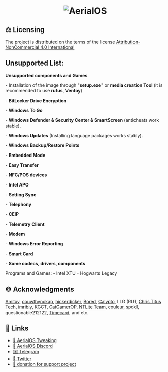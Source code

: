 <h1 align="center">
  <img src="./images/AerialOS_Wallpaper_Modern.png" alt="AerialOS"></a>
</h1>

## ⚖️ Licensing
The project is distributed on the terms of the license [Attribution-NonCommercial 4.0 International](https://github.com/Aerial-LLC/AerialOS/blob/main/LICENSE)

## Unsupported List:

**Unsupported components and Games**

\- Installation of the image through "**setup.exe**" or **media creation Tool** (it is recommended to use **rufus**, **Ventoy**)

\- **BitLocker Drive Encryption**

\- **Windows To Go**

\- **Windows Defender & Security Center & SmartScreen** (anticheats work stable).

\- **Windows Updates** (Installing language packages works stably).

\- **Windows Backup/Restore Points**

\- **Embedded Mode**

\- **Easy Transfer**

\- **NFC/POS devices**

\- **Intel APO**

\- **Setting Sync**

\- **Telephony**

\- **CEIP**

\- **Telemetry Client**

\- **Modem**

\- **Windows Error Reporting**

\- **Smart Card**

\- **Some codecs, drivers, components**

Programs and Games:
\- Intel XTU
\- Hogwarts Legacy

## ©️ Acknowledgments

[Amitxv](https://twitter.com/valleyofd00m), [couwthynokap](https://github.com/couwthynokap), [hickerdicker](https://github.com/hickerdicker), [Bored](https://twitter.com/Bra1nlet), [Calypto](https://twitter.com/CaIypto), LLG (RU), [Chris Titus Tech](https://twitter.com/christitustech), [imribiy](https://x.com/imribiy), KGCT, [CatGamerOP](https://x.com/CatGamerOP), [NTLite Team](https://www.ntlite.com/community/index.php), couleur, spddl, questionable212122, [Timecard](https://github.com/djdallmann/GamingPCSetup), and etc.

## 🔗 Links

- [🤖 AerialOS Tweaking](https://dsc.gg/aerialboost/)
- [🤖 AerialOS Discord](https://dsc.gg/aerialos/)
- [✉️ Telegram](https://t.me/+_AGse0FWWldlZTZi)
- [🐤 Twitter](https://x.com/iiikoraxiii)
- [💸 donation for support project](https://www.donationalerts.com/r/kouishouraxio)
